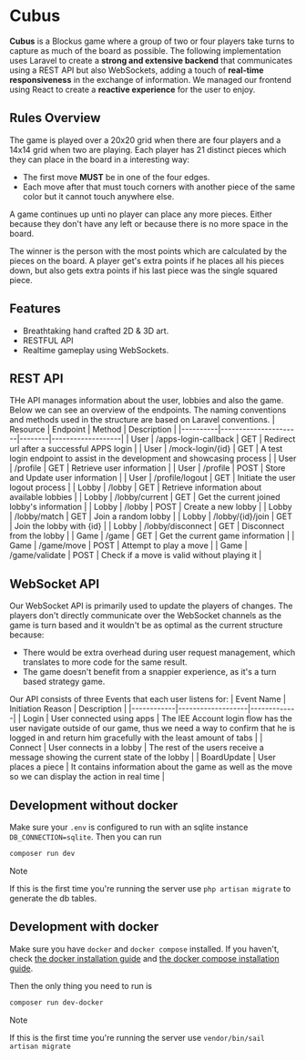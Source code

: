 # Cubus

**Cubus** is a Blockus game where a group of two or four players take turns to capture as much of the board as possible. The following implementation uses Laravel to create a **strong and extensive backend** that communicates using a REST API but also WebSockets, adding a touch of **real-time responsiveness** in the exchange of information. We managed our frontend using React to create a **reactive experience** for the user to enjoy.

## Rules Overview
The game is played over a 20x20 grid when there are four players and a 14x14 grid when two are playing. Each player has 21 distinct pieces which they can place in the board in a interesting way:
- The first move **MUST** be in one of the four edges.
- Each move after that must touch corners with another piece of the same color but it cannot touch anywhere else.

A game continues up unti no player can place any more pieces. Either because they don't have any left or because there is no more space in the board.

The winner is the person with the most points which are calculated by the pieces on the board. A player get's extra points if he places all his pieces down, but also gets extra points if his last piece was the single squared piece.

## Features
- Breathtaking hand crafted 2D & 3D art.
- RESTFUL API
- Realtime gameplay using WebSockets.

## REST API
THe API manages information about the user, lobbies and also the game. Below we can see an overview of the endpoints. The naming conventions and methods used in the structure are based on Laravel conventions.
| Resource | Endpoint             | Method | Description |
|----------|----------------------|--------|-------------------|
| User     | /apps-login-callback | GET    | Redirect url after a successful APPS login |
| User     | /mock-login/{id}     | GET    | A test login endpoint to assist in the development and showcasing process |
| User     | /profile             | GET    | Retrieve user information |
| User     | /profile             | POST   | Store and Update user information |
| User     | /profile/logout      | GET    | Initiate the user logout process |
| Lobby    | /lobby               | GET    | Retrieve information about available lobbies |
| Lobby    | /lobby/current       | GET    | Get the current joined lobby's information |
| Lobby    | /lobby               | POST   | Create a new lobby |
| Lobby    | /lobby/match         | GET    | Join a random lobby |
| Lobby    | /lobby/{id}/join     | GET    | Join the lobby with {id} |
| Lobby    | /lobby/disconnect    | GET    | Disconnect from the lobby |
| Game     | /game                | GET    | Get the current game information |
| Game     | /game/move           | POST   | Attempt to play a move |
| Game     | /game/validate       | POST   | Check if a move is valid without playing it |

## WebSocket API
Our WebSocket API is primarily used to update the players of changes. The players don't directly communicate over the WebSocket channels as the game is turn based and it wouldn't be as optimal as the current structure because:
- There would be extra overhead during user request management, which translates to more code for the same result.
- The game doesn't benefit from a snappier experience, as it's a turn based strategy game.

Our API consists of three Events that each user listens for:
| Event Name | Initiation Reason | Description |
|------------|-------------------|-------------|
| Login      | User connected using apps | The IEE Account login flow has the user navigate outside of our game, thus we need a way to confirm that he is logged in and return him gracefully with the least amount of tabs |
| Connect    | User connects in a lobby  | The rest of the users receive a message showing the current state of the lobby |
| BoardUpdate | User places a piece | It contains information about the game as well as the move so we can display the action in real time |

## Development without docker
Make sure your `.env` is configured to run with an sqlite instance `DB_CONNECTION=sqlite`. Then you can run
```sh
composer run dev
```

> [!NOTE]
> If this is the first time you're running the server use `php artisan migrate` to generate the db tables.


## Development with docker
Make sure you have `docker` and `docker compose` installed. If you haven't, check [the docker installation guide](https://docs.docker.com/engine/install/#supported-platforms) and [the docker compose installation guide](https://docs.docker.com/compose/install/linux/).

Then the only thing you need to run is
```sh
composer run dev-docker
```

> [!NOTE]
> If this is the first time you're running the server use `vendor/bin/sail artisan migrate`

